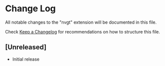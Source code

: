 # Change Log

All notable changes to the "nvgt" extension will be documented in this file.

Check [Keep a Changelog](http://keepachangelog.com/) for recommendations on how to structure this file.

## [Unreleased]

- Initial release